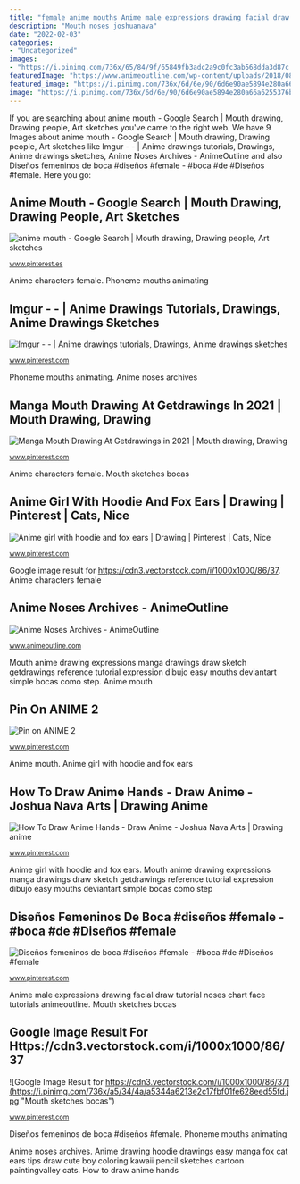 ```yaml
---
title: "female anime mouths Anime male expressions drawing facial draw tutorial noses chart face tutorials animeoutline"
description: "Mouth noses joshuanava"
date: "2022-02-03"
categories:
- "Uncategorized"
images:
- "https://i.pinimg.com/736x/65/84/9f/65849fb3adc2a9c0fc3ab568dda3d87c.jpg"
featuredImage: "https://www.animeoutline.com/wp-content/uploads/2018/08/male_anime_expressions.png"
featured_image: "https://i.pinimg.com/736x/6d/6e/90/6d6e90ae5894e280a66a6255376bc137--original-art-female-characters.jpg"
image: "https://i.pinimg.com/736x/6d/6e/90/6d6e90ae5894e280a66a6255376bc137--original-art-female-characters.jpg"
---
```


If you are searching about anime mouth - Google Search | Mouth drawing, Drawing people, Art sketches you've came to the right web. We have 9 Images about anime mouth - Google Search | Mouth drawing, Drawing people, Art sketches like Imgur - - | Anime drawings tutorials, Drawings, Anime drawings sketches, Anime Noses Archives - AnimeOutline and also Diseños femeninos de boca #diseños #female - #boca #de #Diseños #female. Here you go:

## Anime Mouth - Google Search | Mouth Drawing, Drawing People, Art Sketches

![anime mouth - Google Search | Mouth drawing, Drawing people, Art sketches](https://i.pinimg.com/originals/e9/1c/4e/e91c4ece284dea5c9ae0eb9701f4c96e.jpg "Anime girl with hoodie and fox ears")

<small>www.pinterest.es</small>

Anime characters female. Phoneme mouths animating

## Imgur - - | Anime Drawings Tutorials, Drawings, Anime Drawings Sketches

![Imgur - - | Anime drawings tutorials, Drawings, Anime drawings sketches](https://i.pinimg.com/originals/d8/f4/bc/d8f4bcfe06382f2720ea8e7556a6d587.jpg "Anime noses archives")

<small>www.pinterest.com</small>

Phoneme mouths animating. Anime noses archives

## Manga Mouth Drawing At Getdrawings In 2021 | Mouth Drawing, Drawing

![Manga Mouth Drawing At Getdrawings in 2021 | Mouth drawing, Drawing](https://i.pinimg.com/originals/f3/63/a0/f363a08f02ea5366520ada5859fd4e7a.jpg "Anime girl with hoodie and fox ears")

<small>www.pinterest.com</small>

Anime characters female. Mouth sketches bocas

## Anime Girl With Hoodie And Fox Ears | Drawing | Pinterest | Cats, Nice

![Anime girl with hoodie and fox ears | Drawing | Pinterest | Cats, Nice](https://s-media-cache-ak0.pinimg.com/736x/e3/9f/6a/e39f6a63fa8d5eae1d11fd36b7c27752.jpg "Anime drawing hoodie drawings easy manga fox cat ears tips draw cute boy coloring kawaii pencil sketches cartoon paintingvalley cats")

<small>www.pinterest.com</small>

Google image result for https://cdn3.vectorstock.com/i/1000x1000/86/37. Anime characters female

## Anime Noses Archives - AnimeOutline

![Anime Noses Archives - AnimeOutline](https://www.animeoutline.com/wp-content/uploads/2018/08/male_anime_expressions.png "Manga mouth drawing at getdrawings in 2021")

<small>www.animeoutline.com</small>

Mouth anime drawing expressions manga drawings draw sketch getdrawings reference tutorial expression dibujo easy mouths deviantart simple bocas como step. Anime mouth

## Pin On ANIME 2

![Pin on ANIME 2](https://i.pinimg.com/736x/6d/6e/90/6d6e90ae5894e280a66a6255376bc137--original-art-female-characters.jpg "Mouth sketches bocas")

<small>www.pinterest.com</small>

Anime mouth. Anime girl with hoodie and fox ears

## How To Draw Anime Hands - Draw Anime - Joshua Nava Arts | Drawing Anime

![How To Draw Anime Hands - Draw Anime - Joshua Nava Arts | Drawing anime](https://i.pinimg.com/736x/27/20/5c/27205cd5f45813956fdcaa8ceaea6bb6--how-to-draw-hands-how-to-draw-anime.jpg "Anime girl with hoodie and fox ears")

<small>www.pinterest.com</small>

Anime girl with hoodie and fox ears. Mouth anime drawing expressions manga drawings draw sketch getdrawings reference tutorial expression dibujo easy mouths deviantart simple bocas como step

## Diseños Femeninos De Boca #diseños #female - #boca #de #Diseños #female

![Diseños femeninos de boca #diseños #female - #boca #de #Diseños #female](https://i.pinimg.com/736x/65/84/9f/65849fb3adc2a9c0fc3ab568dda3d87c.jpg "How to draw anime hands")

<small>www.pinterest.com</small>

Anime male expressions drawing facial draw tutorial noses chart face tutorials animeoutline. Mouth sketches bocas

## Google Image Result For Https://cdn3.vectorstock.com/i/1000x1000/86/37

![Google Image Result for https://cdn3.vectorstock.com/i/1000x1000/86/37](https://i.pinimg.com/736x/a5/34/4a/a5344a6213e2c17fbf01fe628eed55fd.jpg "Mouth sketches bocas")

<small>www.pinterest.com</small>

Diseños femeninos de boca #diseños #female. Phoneme mouths animating

Anime noses archives. Anime drawing hoodie drawings easy manga fox cat ears tips draw cute boy coloring kawaii pencil sketches cartoon paintingvalley cats. How to draw anime hands
